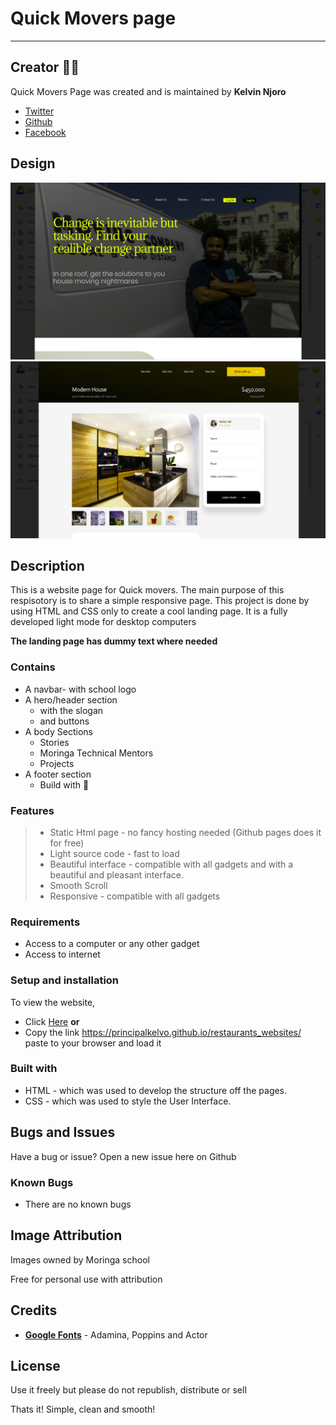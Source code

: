 # Quick Movers page
***
## Creator :man_technologist:
Quick Movers Page was created and is maintained by **Kelvin Njoro**
* [Twitter](https://twitter.com/kelvinprincipal/)
* [Github](https://github.com/principalkelvo/)
* [Facebook](https://facebook.com/principal.kelvin1/)

## Design 
![image](assets/images/restaurant.png "hero section")
![image](assets/images/modernHouse.png "product view section")


## Description
<p>This is a website page for Quick movers. The main purpose of this respisotory is to share a simple responsive page. This project is done by using HTML and CSS only to create a cool landing page. It is a fully developed light mode for desktop computers</p>

**The landing page has dummy text where needed**

### Contains
* A navbar- with school logo
* A hero/header section 
  * with the slogan 
  * and buttons
* A body Sections
  * Stories
  * Moringa Technical Mentors
  * Projects
* A footer section
  * Build with :smiling_face_with_three_hearts:

### Features
> - Static Html page - no fancy hosting needed (Github pages does it for free)
> - Light source code - fast to load
> - Beautiful interface - compatible with all gadgets and with a beautiful and pleasant interface.
> - Smooth Scroll
> - Responsive - compatible with all gadgets


###  Requirements
* Access to  a computer or any other gadget
* Access to internet

### Setup and installation
<p>To view the website,</p>

+ Click [Here](https://principalkelvo.github.io/restaurants_websites/) **or**
+ Copy the link https://principalkelvo.github.io/restaurants_websites/ paste to your browser and load it

### Built with
* HTML - which was used to develop the structure off the pages.
* CSS - which was used to style the User Interface.

## Bugs and Issues
<p>Have a bug or issue? Open a new issue here on Github</p>

### Known Bugs
* There are no known bugs

## Image Attribution
<p>Images owned by Moringa school</p>
<p>Free for personal use with attribution</p>

## Credits
* __[Google Fonts](https://fonts.google.com/)__ - Adamina, Poppins and Actor

## License
</p>Use it freely but please do not republish, distribute or sell</p>
<p>Thats it! Simple, clean and smooth!
